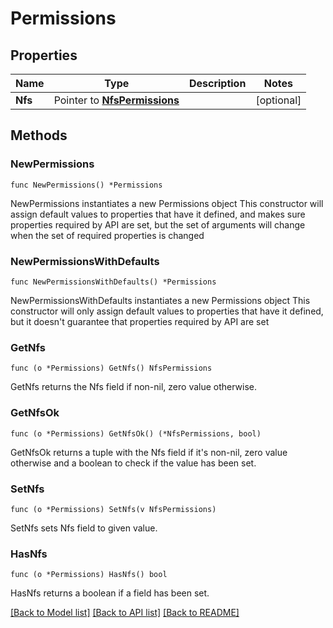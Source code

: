 # Permissions

## Properties

Name | Type | Description | Notes
------------ | ------------- | ------------- | -------------
**Nfs** | Pointer to [**NfsPermissions**](NfsPermissions.md) |  | [optional] 

## Methods

### NewPermissions

`func NewPermissions() *Permissions`

NewPermissions instantiates a new Permissions object
This constructor will assign default values to properties that have it defined,
and makes sure properties required by API are set, but the set of arguments
will change when the set of required properties is changed

### NewPermissionsWithDefaults

`func NewPermissionsWithDefaults() *Permissions`

NewPermissionsWithDefaults instantiates a new Permissions object
This constructor will only assign default values to properties that have it defined,
but it doesn't guarantee that properties required by API are set

### GetNfs

`func (o *Permissions) GetNfs() NfsPermissions`

GetNfs returns the Nfs field if non-nil, zero value otherwise.

### GetNfsOk

`func (o *Permissions) GetNfsOk() (*NfsPermissions, bool)`

GetNfsOk returns a tuple with the Nfs field if it's non-nil, zero value otherwise
and a boolean to check if the value has been set.

### SetNfs

`func (o *Permissions) SetNfs(v NfsPermissions)`

SetNfs sets Nfs field to given value.

### HasNfs

`func (o *Permissions) HasNfs() bool`

HasNfs returns a boolean if a field has been set.


[[Back to Model list]](../README.md#documentation-for-models) [[Back to API list]](../README.md#documentation-for-api-endpoints) [[Back to README]](../README.md)


